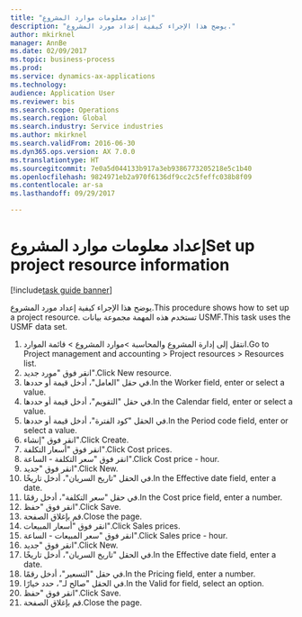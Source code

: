 ```yaml
--- 
title: "إعداد معلومات موارد المشروع"
description: "يوضح هذا الإجراء كيفية إعداد مورد المشروع."
author: mkirknel
manager: AnnBe
ms.date: 02/09/2017
ms.topic: business-process
ms.prod: 
ms.service: dynamics-ax-applications
ms.technology: 
audience: Application User
ms.reviewer: bis
ms.search.scope: Operations
ms.search.region: Global
ms.search.industry: Service industries
ms.author: mkirknel
ms.search.validFrom: 2016-06-30
ms.dyn365.ops.version: AX 7.0.0
ms.translationtype: HT
ms.sourcegitcommit: 7e0a5d044133b917a3eb9386773205218e5c1b40
ms.openlocfilehash: 9824971eb2a970f6136df9cc2c5feffc038b8f09
ms.contentlocale: ar-sa
ms.lasthandoff: 09/29/2017

---
```

# <a name="set-up-project-resource-information"></a><span data-ttu-id="8c79f-103">إعداد معلومات موارد المشروع</span><span class="sxs-lookup"><span data-stu-id="8c79f-103">Set up project resource information</span></span>

[!include[task guide banner](../../includes/task-guide-banner.md)]

<span data-ttu-id="8c79f-104">يوضح هذا الإجراء كيفية إعداد مورد المشروع.</span><span class="sxs-lookup"><span data-stu-id="8c79f-104">This procedure shows how to set up a project resource.</span></span> <span data-ttu-id="8c79f-105">تستخدم هذه المهمة مجموعة بيانات USMF.</span><span class="sxs-lookup"><span data-stu-id="8c79f-105">This task uses the USMF data set.</span></span>

1. <span data-ttu-id="8c79f-106">انتقل إلى إدارة المشروع والمحاسبة >موارد المشروع > قائمة الموارد.</span><span class="sxs-lookup"><span data-stu-id="8c79f-106">Go to Project management and accounting > Project resources > Resources list.</span></span>
2. <span data-ttu-id="8c79f-107">انقر فوق "مورد جديد".</span><span class="sxs-lookup"><span data-stu-id="8c79f-107">Click New resource.</span></span>
3. <span data-ttu-id="8c79f-108">في حقل "العامل"، أدخل قيمة أو حددها.</span><span class="sxs-lookup"><span data-stu-id="8c79f-108">In the Worker field, enter or select a value.</span></span>
4. <span data-ttu-id="8c79f-109">في حقل "التقويم"، أدخل قيمة أو حددها.</span><span class="sxs-lookup"><span data-stu-id="8c79f-109">In the Calendar field, enter or select a value.</span></span>
5. <span data-ttu-id="8c79f-110">في الحقل "كود الفترة‬"، أدخل قيمة أو حددها.</span><span class="sxs-lookup"><span data-stu-id="8c79f-110">In the Period code field, enter or select a value.</span></span>
6. <span data-ttu-id="8c79f-111">انقر فوق "إنشاء".</span><span class="sxs-lookup"><span data-stu-id="8c79f-111">Click Create.</span></span>
7. <span data-ttu-id="8c79f-112">انقر فوق "أسعار التكلفة".</span><span class="sxs-lookup"><span data-stu-id="8c79f-112">Click Cost prices.</span></span>
8. <span data-ttu-id="8c79f-113">انقر فوق "سعر التكلفة - الساعة".</span><span class="sxs-lookup"><span data-stu-id="8c79f-113">Click Cost price - hour.</span></span>
9. <span data-ttu-id="8c79f-114">انقر فوق "جديد".</span><span class="sxs-lookup"><span data-stu-id="8c79f-114">Click New.</span></span>
10. <span data-ttu-id="8c79f-115">في الحقل "تاريخ السريان"، أدخل تاريخًا.</span><span class="sxs-lookup"><span data-stu-id="8c79f-115">In the Effective date field, enter a date.</span></span>
11. <span data-ttu-id="8c79f-116">في حقل "سعر التكلفة"، أدخل رقمًا.</span><span class="sxs-lookup"><span data-stu-id="8c79f-116">In the Cost price field, enter a number.</span></span>
12. <span data-ttu-id="8c79f-117">انقر فوق "حفظ".</span><span class="sxs-lookup"><span data-stu-id="8c79f-117">Click Save.</span></span>
13. <span data-ttu-id="8c79f-118">قم بإغلاق الصفحة.</span><span class="sxs-lookup"><span data-stu-id="8c79f-118">Close the page.</span></span>
14. <span data-ttu-id="8c79f-119">انقر فوق "أسعار المبيعات".</span><span class="sxs-lookup"><span data-stu-id="8c79f-119">Click Sales prices.</span></span>
15. <span data-ttu-id="8c79f-120">انقر فوق "سعر المبيعات - الساعة".</span><span class="sxs-lookup"><span data-stu-id="8c79f-120">Click Sales price - hour.</span></span>
16. <span data-ttu-id="8c79f-121">انقر فوق "جديد".</span><span class="sxs-lookup"><span data-stu-id="8c79f-121">Click New.</span></span>
17. <span data-ttu-id="8c79f-122">في الحقل "تاريخ السريان"، أدخل تاريخًا.</span><span class="sxs-lookup"><span data-stu-id="8c79f-122">In the Effective date field, enter a date.</span></span>
18. <span data-ttu-id="8c79f-123">في حقل "التسعير‬"، أدخل رقمًا.</span><span class="sxs-lookup"><span data-stu-id="8c79f-123">In the Pricing field, enter a number.</span></span>
19. <span data-ttu-id="8c79f-124">في الحقل "صالح لـ"، حدد خيارًا.</span><span class="sxs-lookup"><span data-stu-id="8c79f-124">In the Valid for field, select an option.</span></span>
20. <span data-ttu-id="8c79f-125">انقر فوق "حفظ".</span><span class="sxs-lookup"><span data-stu-id="8c79f-125">Click Save.</span></span>
21. <span data-ttu-id="8c79f-126">قم بإغلاق الصفحة.</span><span class="sxs-lookup"><span data-stu-id="8c79f-126">Close the page.</span></span>


